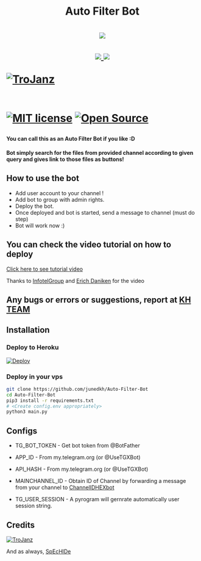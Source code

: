 <h1 align="center">Auto Filter Bot <h1>

<p align="center">
  <a href="https://www.python.org">
    <img src="http://ForTheBadge.com/images/badges/made-with-python.svg">

  </a>
</p>
<p align="center">
  <a href="https://github.com/junedkh/Auto-Filter-Bot/stargazers">
    <img src="https://img.shields.io/github/stars/TroJanzHEX/Auto-Filter-Bot?style=social">

  </a>

  <a href="https://github.com/junedkh/Auto-Filter-Bot/fork">
    <img src="https://img.shields.io/github/forks/junedkh/Auto-Filter-Bot?label=Fork&style=social">

  </a>
</p>

[![TroJanz](https://img.shields.io/badge/KH_TEAM-Channel-orange?style=for-the-badge&logo=telegram)](https://telegram.dog/khgpsupport)

ㅤㅤㅤㅤㅤㅤㅤ  
[![MIT license](https://img.shields.io/badge/License-MIT-blue?style=flat)](https://github.com/junedkh/Auto-Filter-Bot/blob/main/COPYING) [![Open Source](https://badges.frapsoft.com/os/v2/open-source.svg?v=103)](https://github.com/junedkh/Auto-Filter-Bot)

#### You can call this as an Auto Filter Bot if you like :D

#### Bot simply search for the files from provided channel according to given query and gives link to those files as buttons!

## How to use the bot

- Add user account to your channel !
- Add bot to group with admin rights.
- Deploy the bot.
- Once deployed and bot is started, send a message to channel (must do step)
- Bot will work now :)

## You can check the video tutorial on how to deploy

[Click here to see tutorial video](https://youtu.be/KQVYQAOsFYY)

Thanks to [InfotelGroup](https://telegram.dog/InFoTelGroup) and [Erich Daniken](https://telegram.dog/ErichDaniken) for the video

## Any bugs or errors or suggestions, report at [KH TEAM](https://telegram.dog/khgpsupport)

## Installation

### Deploy to Heroku

[![Deploy](https://www.herokucdn.com/deploy/button.svg)](https://heroku.com/deploy?template=https://github.com/junedkh/Auto-Filter-Bot)

### Deploy in your vps

```sh
git clone https://github.com/junedkh/Auto-Filter-Bot
cd Auto-Filter-Bot
pip3 install -r requirements.txt
# <Create config.env appropriately>
python3 main.py
```

## Configs

- TG_BOT_TOKEN - Get bot token from @BotFather

- APP_ID - From my.telegram.org (or @UseTGXBot)

- API_HASH - From my.telegram.org (or @UseTGXBot)

- MAINCHANNEL_ID - Obtain ID of Channel by forwarding a message from your channel to [ChannelIDHEXbot](https://telegram.dog/channelidhexbot)

- TG_USER_SESSION - A pyrogram will gernrate automatically user session string.

## Credits

[![TroJanz](https://img.shields.io/badge/Pyrogram%20-%23F37626.svg?&style=for-the-badge&logo=telegram&logoColor=white)](https://github.com/pyrogram/pyrogram)

And as always, [SpEcHlDe](https://telegram.dog/SpEcHlDe)
